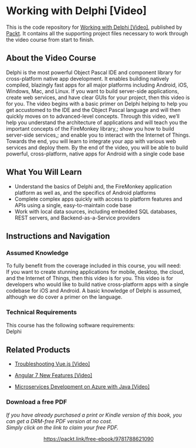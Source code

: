 # Working with Delphi [Video]
This is the code repository for [Working with Delphi [Video]](https://www.packtpub.com/application-development/working-delphi-video?utm_source=github&utm_medium=repository&utm_campaign=9781788621090), published by [Packt](https://www.packtpub.com/?utm_source=github). It contains all the supporting project files necessary to work through the video course from start to finish.
## About the Video Course
Delphi is the most powerful Object Pascal IDE and component library for cross-platform native app development. It enables building natively compiled, blazingly fast apps for all major platforms including Android, iOS, Windows, Mac, and Linux. If you want to build server-side applications, create web services, and have clear GUIs for your project, then this video is for you. The video begins with a basic primer on Delphi helping to help you get accustomed to the IDE and the Object Pascal language and will then quickly moves on to advanced-level concepts. Through this video, we’ll help you understand the architecture of applications and will teach you the important concepts of the FireMonkey library,; show you how to build server-side services,; and enable you to interact with the Internet of Things. Towards the end, you will learn to integrate your app with various web services and deploy them. By the end of the video, you will be able to build powerful, cross-platform, native apps for Android with a single code base

<H2>What You Will Learn</H2>
<DIV class=book-info-will-learn-text>
<UL>
<LI><SPAN id=what_you_will_learn_c class=sugar_field>Understand the basics of Delphi and, the FireMonkey application platform as well as, and the specifics of Android platforms</SPAN> 
<LI><SPAN id=what_you_will_learn_c class=sugar_field>Complete complex apps quickly with access to platform features and APIs using a single, easy-to-maintain code base</SPAN> 
<LI><SPAN id=what_you_will_learn_c class=sugar_field>Work with local data sources, including embedded SQL databases, REST servers, and Backend-as-a-Service providers</SPAN> </LI></UL></DIV>

## Instructions and Navigation
### Assumed Knowledge
To fully benefit from the coverage included in this course, you will need:<br/>
If you want to create stunning applications for mobile, desktop, the cloud, and the Internet of Things, then this video is for you. This video is for developers who would like to build native cross-platform apps with a single codebase for iOS and Android. A basic knowledge of Delphi is assumed, although we do cover a primer on the language.
### Technical Requirements
This course has the following software requirements:<br/>
Delphi

## Related Products
* [Troubleshooting Vue.js [Video]](https://www.packtpub.com/application-development/troubleshooting-vuejs-video?utm_source=github&utm_medium=repository&utm_campaign=9781788993531)

* [Angular 7 New Features [Video]](https://www.packtpub.com/web-development/angular-7-new-features-video?utm_source=github&utm_medium=repository&utm_campaign=9781789619683)

* [Microservices Development on Azure with Java [Video]](https://www.packtpub.com/virtualization-and-cloud/microservices-development-azure-java-video?utm_source=github&utm_medium=repository&utm_campaign=9781789808858)

### Download a free PDF

 <i>If you have already purchased a print or Kindle version of this book, you can get a DRM-free PDF version at no cost.<br>Simply click on the link to claim your free PDF.</i>
<p align="center"> <a href="https://packt.link/free-ebook/9781788621090">https://packt.link/free-ebook/9781788621090 </a> </p>